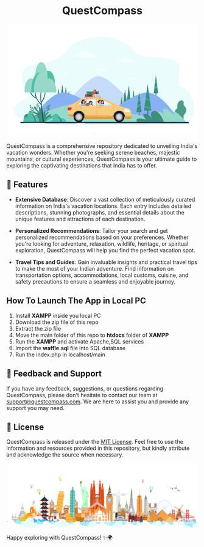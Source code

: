<h1 align="center"> QuestCompass</h1>

<p align="center">
  <img src="https://github.com/Uninterestedguy/QuestCompass/blob/main/frontend/heroimg.png">
</p>

QuestCompass is a comprehensive repository dedicated to unveiling India's vacation wonders. Whether you're seeking serene beaches, majestic mountains, or cultural experiences, QuestCompass is your ultimate guide to exploring the captivating destinations that India has to offer.

## 🌟 Features

- **Extensive Database**: Discover a vast collection of meticulously curated information on India's vacation locations. Each entry includes detailed descriptions, stunning photographs, and essential details about the unique features and attractions of each destination.

- **Personalized Recommendations**: Tailor your search and get personalized recommendations based on your preferences. Whether you're looking for adventure, relaxation, wildlife, heritage, or spiritual exploration, QuestCompass will help you find the perfect vacation spot.

- **Travel Tips and Guides**: Gain invaluable insights and practical travel tips to make the most of your Indian adventure. Find information on transportation options, accommodations, local customs, cuisine, and safety precautions to ensure a seamless and enjoyable journey.

## How To Launch The App in Local PC

1) Install **XAMPP** inside you local PC
2) Download the zip file of this repo
3) Extract the zip file
4) Move the main folder of this repo to **htdocs** folder of **XAMPP**
5) Run the **XAMPP** and activate Apache,SQL services
6) Import the **waffle.sql** file into SQL database
7) Run the index.php in localhost/main

## 📣 Feedback and Support

If you have any feedback, suggestions, or questions regarding QuestCompass, please don't hesitate to contact our team at [support@questcompass.com](mailto:support@questcompass.com). We are here to assist you and provide any support you may need.

## 📜 License

QuestCompass is released under the [MIT License](LICENSE). Feel free to use the information and resources provided in this repository, but kindly attribute and acknowledge the source when necessary.

<p align="center">
  <img src="https://github.com/Uninterestedguy/QuestCompass/blob/main/frontend/travel_concept_9-01-%5BConverted%5Dwd.png">
</p>

Happy exploring with QuestCompass! ✨🌍

